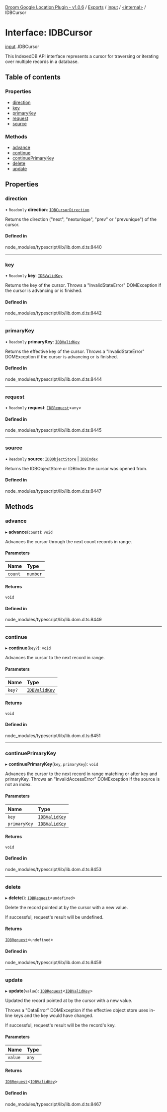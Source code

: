 [Droom Google Location Plugin - v1.0.6](../README.md) / [Exports](../modules.md) / [input](../modules/input.md) / [<internal\>](../modules/input._internal_.md) / IDBCursor

# Interface: IDBCursor

[input](../modules/input.md).[<internal>](../modules/input._internal_.md).IDBCursor

This IndexedDB API interface represents a cursor for traversing or iterating over multiple records in a database.

## Table of contents

### Properties

- [direction](input._internal_.IDBCursor.md#direction)
- [key](input._internal_.IDBCursor.md#key)
- [primaryKey](input._internal_.IDBCursor.md#primarykey)
- [request](input._internal_.IDBCursor.md#request)
- [source](input._internal_.IDBCursor.md#source)

### Methods

- [advance](input._internal_.IDBCursor.md#advance)
- [continue](input._internal_.IDBCursor.md#continue)
- [continuePrimaryKey](input._internal_.IDBCursor.md#continueprimarykey)
- [delete](input._internal_.IDBCursor.md#delete)
- [update](input._internal_.IDBCursor.md#update)

## Properties

### direction

• `Readonly` **direction**: [`IDBCursorDirection`](../modules/input._internal_.md#idbcursordirection)

Returns the direction ("next", "nextunique", "prev" or "prevunique") of the cursor.

#### Defined in

node_modules/typescript/lib/lib.dom.d.ts:8440

___

### key

• `Readonly` **key**: [`IDBValidKey`](../modules/input._internal_.md#idbvalidkey)

Returns the key of the cursor. Throws a "InvalidStateError" DOMException if the cursor is advancing or is finished.

#### Defined in

node_modules/typescript/lib/lib.dom.d.ts:8442

___

### primaryKey

• `Readonly` **primaryKey**: [`IDBValidKey`](../modules/input._internal_.md#idbvalidkey)

Returns the effective key of the cursor. Throws a "InvalidStateError" DOMException if the cursor is advancing or is finished.

#### Defined in

node_modules/typescript/lib/lib.dom.d.ts:8444

___

### request

• `Readonly` **request**: [`IDBRequest`](../modules/input._internal_.md#idbrequest)<`any`\>

#### Defined in

node_modules/typescript/lib/lib.dom.d.ts:8445

___

### source

• `Readonly` **source**: [`IDBObjectStore`](../modules/input._internal_.md#idbobjectstore) \| [`IDBIndex`](../modules/input._internal_.md#idbindex)

Returns the IDBObjectStore or IDBIndex the cursor was opened from.

#### Defined in

node_modules/typescript/lib/lib.dom.d.ts:8447

## Methods

### advance

▸ **advance**(`count`): `void`

Advances the cursor through the next count records in range.

#### Parameters

| Name | Type |
| :------ | :------ |
| `count` | `number` |

#### Returns

`void`

#### Defined in

node_modules/typescript/lib/lib.dom.d.ts:8449

___

### continue

▸ **continue**(`key?`): `void`

Advances the cursor to the next record in range.

#### Parameters

| Name | Type |
| :------ | :------ |
| `key?` | [`IDBValidKey`](../modules/input._internal_.md#idbvalidkey) |

#### Returns

`void`

#### Defined in

node_modules/typescript/lib/lib.dom.d.ts:8451

___

### continuePrimaryKey

▸ **continuePrimaryKey**(`key`, `primaryKey`): `void`

Advances the cursor to the next record in range matching or after key and primaryKey. Throws an "InvalidAccessError" DOMException if the source is not an index.

#### Parameters

| Name | Type |
| :------ | :------ |
| `key` | [`IDBValidKey`](../modules/input._internal_.md#idbvalidkey) |
| `primaryKey` | [`IDBValidKey`](../modules/input._internal_.md#idbvalidkey) |

#### Returns

`void`

#### Defined in

node_modules/typescript/lib/lib.dom.d.ts:8453

___

### delete

▸ **delete**(): [`IDBRequest`](../modules/input._internal_.md#idbrequest)<`undefined`\>

Delete the record pointed at by the cursor with a new value.

If successful, request's result will be undefined.

#### Returns

[`IDBRequest`](../modules/input._internal_.md#idbrequest)<`undefined`\>

#### Defined in

node_modules/typescript/lib/lib.dom.d.ts:8459

___

### update

▸ **update**(`value`): [`IDBRequest`](../modules/input._internal_.md#idbrequest)<[`IDBValidKey`](../modules/input._internal_.md#idbvalidkey)\>

Updated the record pointed at by the cursor with a new value.

Throws a "DataError" DOMException if the effective object store uses in-line keys and the key would have changed.

If successful, request's result will be the record's key.

#### Parameters

| Name | Type |
| :------ | :------ |
| `value` | `any` |

#### Returns

[`IDBRequest`](../modules/input._internal_.md#idbrequest)<[`IDBValidKey`](../modules/input._internal_.md#idbvalidkey)\>

#### Defined in

node_modules/typescript/lib/lib.dom.d.ts:8467
